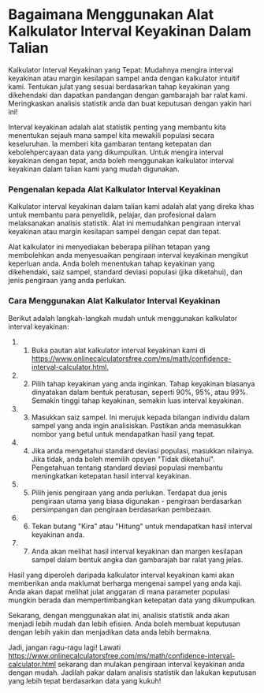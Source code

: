 Bagaimana Menggunakan Alat Kalkulator Interval Keyakinan Dalam Talian
=====================================================================

Kalkulator Interval Keyakinan yang Tepat: Mudahnya mengira interval keyakinan atau margin kesilapan sampel anda dengan kalkulator intuitif kami. Tentukan julat yang sesuai berdasarkan tahap keyakinan yang dikehendaki dan dapatkan pandangan dengan gambarajah bar ralat kami. Meringkaskan analisis statistik anda dan buat keputusan dengan yakin hari ini!

Interval keyakinan adalah alat statistik penting yang membantu kita menentukan sejauh mana sampel kita mewakili populasi secara keseluruhan. Ia memberi kita gambaran tentang ketepatan dan kebolehpercayaan data yang dikumpulkan. Untuk mengira interval keyakinan dengan tepat, anda boleh menggunakan kalkulator interval keyakinan dalam talian kami yang mudah digunakan.

### Pengenalan kepada Alat Kalkulator Interval Keyakinan

Kalkulator interval keyakinan dalam talian kami adalah alat yang direka khas untuk membantu para penyelidik, pelajar, dan profesional dalam melaksanakan analisis statistik. Alat ini memudahkan pengiraan interval keyakinan atau margin kesilapan sampel dengan cepat dan tepat.

Alat kalkulator ini menyediakan beberapa pilihan tetapan yang membolehkan anda menyesuaikan pengiraan interval keyakinan mengikut keperluan anda. Anda boleh menentukan tahap keyakinan yang dikehendaki, saiz sampel, standard deviasi populasi (jika diketahui), dan jenis pengiraan yang anda perlukan.

### Cara Menggunakan Alat Kalkulator Interval Keyakinan

Berikut adalah langkah-langkah mudah untuk menggunakan kalkulator interval keyakinan:

1. 1. Buka pautan alat kalkulator interval keyakinan kami di <https://www.onlinecalculatorsfree.com/ms/math/confidence-interval-calculator.html.>
2. 2. Pilih tahap keyakinan yang anda inginkan. Tahap keyakinan biasanya dinyatakan dalam bentuk peratusan, seperti 90%, 95%, atau 99%. Semakin tinggi tahap keyakinan, semakin luas interval keyakinan.
3. 3. Masukkan saiz sampel. Ini merujuk kepada bilangan individu dalam sampel yang anda ingin analisiskan. Pastikan anda memasukkan nombor yang betul untuk mendapatkan hasil yang tepat.
4. 4. Jika anda mengetahui standard deviasi populasi, masukkan nilainya. Jika tidak, anda boleh memilih opsyen "Tidak diketahui". Pengetahuan tentang standard deviasi populasi membantu meningkatkan ketepatan hasil interval keyakinan.
5. 5. Pilih jenis pengiraan yang anda perlukan. Terdapat dua jenis pengiraan utama yang biasa digunakan - pengiraan berdasarkan persimpangan dan pengiraan berdasarkan pembezaan.
6. 6. Tekan butang "Kira" atau "Hitung" untuk mendapatkan hasil interval keyakinan anda.
7. 7. Anda akan melihat hasil interval keyakinan dan margen kesilapan sampel dalam bentuk angka dan gambarajah bar ralat yang jelas.

Hasil yang diperoleh daripada kalkulator interval keyakinan kami akan memberikan anda maklumat berharga mengenai sampel yang anda kaji. Anda akan dapat melihat julat anggaran di mana parameter populasi mungkin berada dan mempertimbangkan ketepatan data yang dikumpulkan.

Sekarang, dengan menggunakan alat ini, analisis statistik anda akan menjadi lebih mudah dan lebih efisien. Anda boleh membuat keputusan dengan lebih yakin dan menjadikan data anda lebih bermakna.

Jadi, jangan ragu-ragu lagi! Lawati <https://www.onlinecalculatorsfree.com/ms/math/confidence-interval-calculator.html> sekarang dan mulakan pengiraan interval keyakinan anda dengan mudah. Jadilah pakar dalam analisis statistik dan lakukan keputusan yang lebih tepat berdasarkan data yang kukuh!